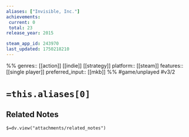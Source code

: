 ```yaml
---
aliases: ["Invisible, Inc."]
achievements:
 current: 0
 total: 23
release_year: 2015

steam_app_id: 243970
last_updated: 1750218210
---
```

%%
genres:: [[action]] [[indie]] [[strategy]]
platform:: [[steam]]
features:: [[single player]]
preferred_input:: [[mkb]]
%%
#game/unplayed
#v3/2

# `=this.aliases[0]`
## Related Notes
`$=dv.view("attachments/related_notes")`